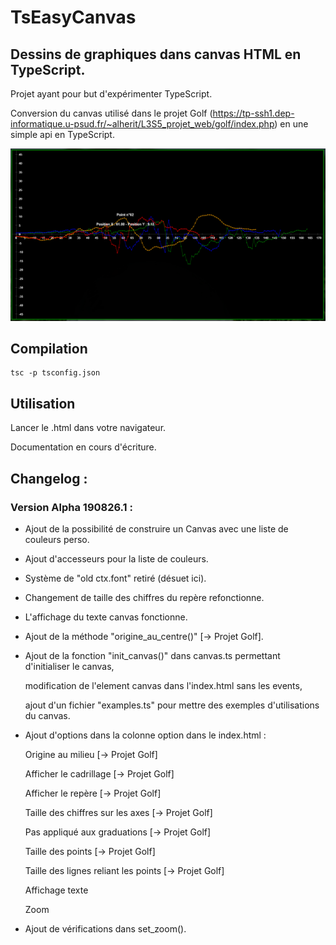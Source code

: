 # TsEasyCanvas
## Dessins de graphiques dans canvas HTML en TypeScript.

Projet ayant pour but d'expérimenter TypeScript.

Conversion du canvas utilisé dans le projet Golf (https://tp-ssh1.dep-informatique.u-psud.fr/~alherit/L3S5_projet_web/golf/index.php) en une simple api en TypeScript.

![alt text](Exemple.PNG)

## Compilation
```
tsc -p tsconfig.json
```

## Utilisation

Lancer le .html dans votre navigateur.

Documentation en cours d'écriture.

## Changelog :

### Version Alpha 190826.1 :

- Ajout de la possibilité de construire un Canvas avec une liste de couleurs perso.

- Ajout d'accesseurs pour la liste de couleurs.

- Système de "old ctx.font" retiré (désuet ici).

- Changement de taille des chiffres du repère refonctionne.

- L'affichage du texte canvas fonctionne.

- Ajout de la méthode "origine_au_centre()" [-> Projet Golf].

- Ajout de la fonction "init_canvas()" dans canvas.ts permettant d'initialiser le canvas,

  modification de l'element canvas dans l'index.html sans les events,

  ajout d'un fichier "examples.ts" pour mettre des exemples d'utilisations du canvas.

- Ajout d'options dans la colonne option dans le index.html :

  Origine au milieu 						[-> Projet Golf]

  Afficher le cadrillage 					[-> Projet Golf]

  Afficher le repère 						[-> Projet Golf]

  Taille des chiffres sur les axes 		[-> Projet Golf]

  Pas appliqué aux graduations			[-> Projet Golf]

  Taille des points 						[-> Projet Golf]

  Taille des lignes reliant les points	[-> Projet Golf]

  Affichage texte

  Zoom

- Ajout de vérifications dans set_zoom().

